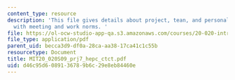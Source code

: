 ```yaml
---
content_type: resource
description: 'This file gives details about project, tean, and personal goals, along
  with meeting and work norms. '
file: https://ol-ocw-studio-app-qa.s3.amazonaws.com/courses/20-020-introduction-to-biological-engineering-design-spring-2009/d46c95d6089136789b6c29e8eb84460e_MIT20_020S09_prj7_hepc_ctct.pdf
file_type: application/pdf
parent_uid: becca3d9-df0a-28ca-aa38-17ca41c1c55b
resourcetype: Document
title: MIT20_020S09_prj7_hepc_ctct.pdf
uid: d46c95d6-0891-3678-9b6c-29e8eb84460e
---
```

